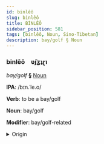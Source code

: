 ```yaml
---
id: binlêô
slug: binlêô
title: BİNLÊÔ
sidebar_position: 581
tags: [binlêô, Noun, Sino-Tibetan]
description: bay/golf § Noun
---
```


### binlêô&emsp;<span kind="abugida">ʋ̃ȷʓʇɽı</span>

*bay/golf* **§** [Noun](../../tags/Noun)

**IPA**: /bɪn.ˈle.o/

**Verb**: to be a bay/golf

**Noun**: bay/golf

**Modifier**: bay/golf-related

<details>
    <summary>Origin</summary>
    Burmese ပင်လယ်အော် panglaiau /pɪ̀ɴlɛ̀ʔɔ̀/<br/>
    <em>Sino-Tibetan Language Family</em>
</details>